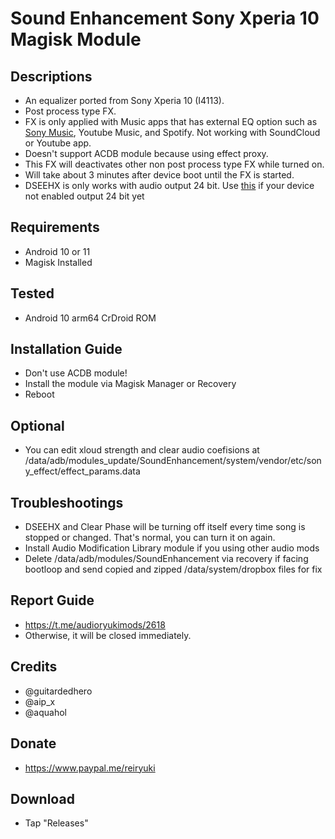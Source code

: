 # Sound Enhancement Sony Xperia 10 Magisk Module

## Descriptions
- An equalizer ported from Sony Xperia 10 (I4113).
- Post process type FX.
- FX is only applied with Music apps that has external EQ option such as [Sony Music](https://github.com/reiryuki/Xperia-Libraries-Magisk-Module), Youtube Music, and Spotify. Not working with SoundCloud or Youtube app.
- Doesn't support ACDB module because using effect proxy.
- This FX will deactivates other non post process type FX while turned on.
- Will take about 3 minutes after device boot until the FX is started.
- DSEEHX is only works with audio output 24 bit. Use [this](https://github.com/reiryuki/Hi-Res-Audio-24-Bit-Enabler-Magisk-Module) if your device not enabled output 24 bit yet

## Requirements
- Android 10 or 11
- Magisk Installed

## Tested
- Android 10 arm64 CrDroid ROM

## Installation Guide
- Don't use ACDB module!
- Install the module via Magisk Manager or Recovery
- Reboot

## Optional
- You can edit xloud strength and clear audio coefisions at /data/adb/modules_update/SoundEnhancement/system/vendor/etc/sony_effect/effect_params.data

## Troubleshootings
- DSEEHX and Clear Phase will be turning off itself every time song is stopped or changed. That's normal, you can turn it on again.
- Install Audio Modification Library module if you using other audio mods
- Delete /data/adb/modules/SoundEnhancement via recovery if facing bootloop and send copied and zipped /data/system/dropbox files for fix

## Report Guide
- https://t.me/audioryukimods/2618
- Otherwise, it will be closed immediately.

## Credits
- @guitardedhero
- @aip_x
- @aquahol

## Donate
- https://www.paypal.me/reiryuki

## Download
- Tap "Releases"
